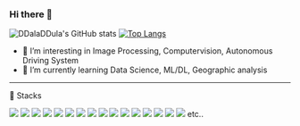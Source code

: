 ### Hi there 👋

![DDalaDDula's GitHub stats](https://github-readme-stats.vercel.app/api?username=DDalaDDula&show_icons=true&theme=tokyonight&count_private=true) [![Top Langs](https://github-readme-stats.vercel.app/api/top-langs/?username=DDalaDDula&layout=compact&theme=tokyonight)](https://github.com/DDalaDDula/github-readme-stats)


- 🤔 I’m interesting in Image Processing, Computervision, Autonomous Driving System
- 🌱 I’m currently learning Data Science, ML/DL, Geographic analysis
---
🚀 Stacks

  <img src="https://img.shields.io/badge/python-3776AB?style=for-the-badge&logo=python&logoColor=white"> <img src="https://img.shields.io/badge/pandas-150458?style=for-the-badge&logo=pandas&logoColor=white"> <img src="https://img.shields.io/badge/plotly-3F4F75?style=for-the-badge&logo=plotly&logoColor=white"> <img src="https://img.shields.io/badge/folium-77B829?style=for-the-badge&logo=folium&logoColor=white"> <img src="https://img.shields.io/badge/django-092E20?style=for-the-badge&logo=django&logoColor=white"> <img src="https://img.shields.io/badge/scikitlearn-F7931E?style=for-the-badge&logo=scikitlearn&logoColor=white"> <img src="https://img.shields.io/badge/pytorch-EE4C2C?style=for-the-badge&logo=pytorch&logoColor=white"> <img src="https://img.shields.io/badge/tensorflow-FF6F00?style=for-the-badge&logo=tensorflow&logoColor=white"> <img src="https://img.shields.io/badge/javascript-F7DF1E?style=for-the-badge&logo=javascript&logoColor=white"> <img src="https://img.shields.io/badge/react-61DAFB?style=for-the-badge&logo=react&logoColor=white"> <img src="https://img.shields.io/badge/html5-E34F26?style=for-the-badge&logo=html5&logoColor=white"> <img src="https://img.shields.io/badge/css3-1572B6?style=for-the-badge&logo=css3&logoColor=white">  <img src="https://img.shields.io/badge/mysql-4479A1?style=for-the-badge&logo=mysql&logoColor=white"> <img src="https://img.shields.io/badge/mariadb-003545?style=for-the-badge&logo=mariadb&logoColor=white"> <img src="https://img.shields.io/badge/postgresql-4169E1?style=for-the-badge&logo=postgresql&logoColor=white"> <img src="https://img.shields.io/badge/git-F05032?style=for-the-badge&logo=git&logoColor=white"> etc..

<!--
[![Readme Card](https://github-readme-stats.vercel.app/api/pin/?username=DDalaDDula&repo=Analysis_of_Urban_Heat_Island_degree_And_New_Vegetation_Areas&show_owner=True&theme=tokyonight)](https://github.com/DDalaDDula/Analysis_of_Urban_Heat_Island_degree_And_New_Vegetation_Areas)
[![Readme Card](https://github-readme-stats.vercel.app/api/pin/?username=DDalaDDula&repo=NIFoS_GIS_Analysis&show_owner=True&theme=tokyonight)](https://github.com/DDalaDDula/NIFoS_GIS_Analysis)
-->
